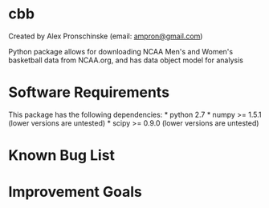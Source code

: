 cbb
====

Created by Alex Pronschinske
   (email: ampron@gmail.com)

Python package allows for downloading NCAA Men's and Women's basketball data from NCAA.org, and has data object model for analysis

Software Requirements
=====================

This package has the following dependencies:
	* python 2.7
	* numpy >= 1.5.1 (lower versions are untested)
	* scipy >= 0.9.0 (lower versions are untested)

Known Bug List
==============



Improvement Goals
=================

